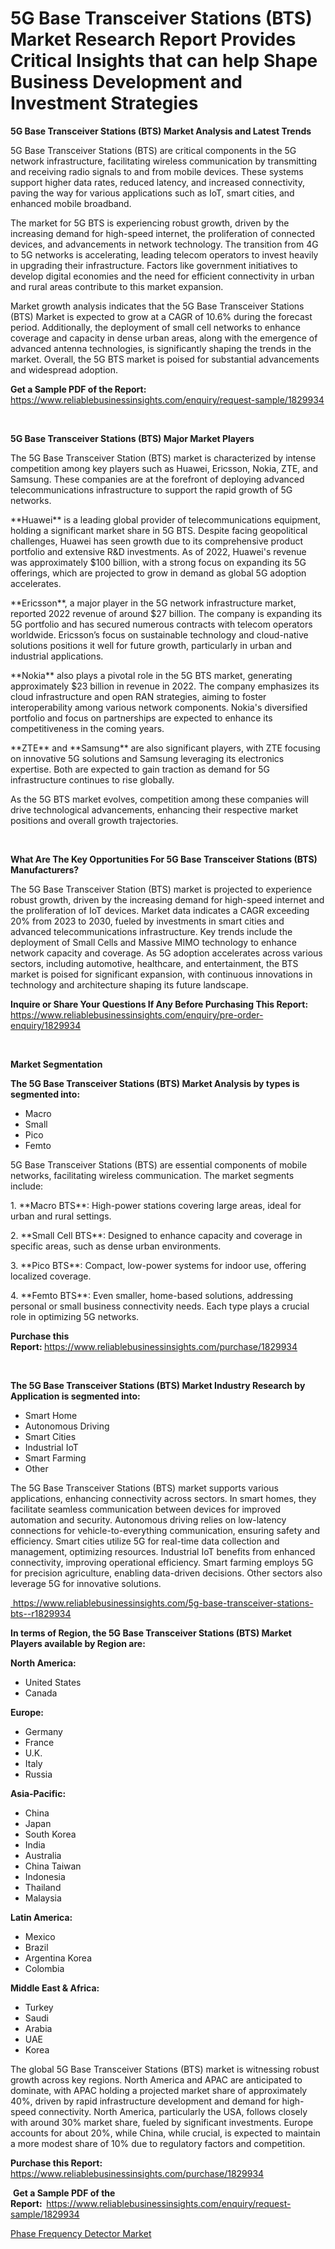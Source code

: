 <p><h1>5G Base Transceiver Stations (BTS) Market Research Report Provides Critical Insights that can help Shape Business Development and Investment Strategies</h1></p><p><strong>5G Base Transceiver Stations (BTS) Market Analysis and Latest Trends</strong></p>
<p><p>5G Base Transceiver Stations (BTS) are critical components in the 5G network infrastructure, facilitating wireless communication by transmitting and receiving radio signals to and from mobile devices. These systems support higher data rates, reduced latency, and increased connectivity, paving the way for various applications such as IoT, smart cities, and enhanced mobile broadband.</p><p>The market for 5G BTS is experiencing robust growth, driven by the increasing demand for high-speed internet, the proliferation of connected devices, and advancements in network technology. The transition from 4G to 5G networks is accelerating, leading telecom operators to invest heavily in upgrading their infrastructure. Factors like government initiatives to develop digital economies and the need for efficient connectivity in urban and rural areas contribute to this market expansion.</p><p>Market growth analysis indicates that the 5G Base Transceiver Stations (BTS) Market is expected to grow at a CAGR of 10.6% during the forecast period. Additionally, the deployment of small cell networks to enhance coverage and capacity in dense urban areas, along with the emergence of advanced antenna technologies, is significantly shaping the trends in the market. Overall, the 5G BTS market is poised for substantial advancements and widespread adoption.</p></p>
<p><strong>Get a Sample PDF of the Report:&nbsp;</strong> <a href="https://www.reliablebusinessinsights.com/enquiry/request-sample/1829934?utm_campaign=2930&utm_medium=2&utm_source=Github&utm_content=ia&utm_term=05032025&utm_id=5g-base-transceiver-stations-bts">https://www.reliablebusinessinsights.com/enquiry/request-sample/1829934</a></p>
<p>&nbsp;</p>
<p><strong>5G Base Transceiver Stations (BTS) Major Market Players</strong></p>
<p><p>The 5G Base Transceiver Station (BTS) market is characterized by intense competition among key players such as Huawei, Ericsson, Nokia, ZTE, and Samsung. These companies are at the forefront of deploying advanced telecommunications infrastructure to support the rapid growth of 5G networks.</p><p>**Huawei** is a leading global provider of telecommunications equipment, holding a significant market share in 5G BTS. Despite facing geopolitical challenges, Huawei has seen growth due to its comprehensive product portfolio and extensive R&D investments. As of 2022, Huawei's revenue was approximately $100 billion, with a strong focus on expanding its 5G offerings, which are projected to grow in demand as global 5G adoption accelerates.</p><p>**Ericsson**, a major player in the 5G network infrastructure market, reported 2022 revenue of around $27 billion. The company is expanding its 5G portfolio and has secured numerous contracts with telecom operators worldwide. Ericsson’s focus on sustainable technology and cloud-native solutions positions it well for future growth, particularly in urban and industrial applications.</p><p>**Nokia** also plays a pivotal role in the 5G BTS market, generating approximately $23 billion in revenue in 2022. The company emphasizes its cloud infrastructure and open RAN strategies, aiming to foster interoperability among various network components. Nokia's diversified portfolio and focus on partnerships are expected to enhance its competitiveness in the coming years.</p><p>**ZTE** and **Samsung** are also significant players, with ZTE focusing on innovative 5G solutions and Samsung leveraging its electronics expertise. Both are expected to gain traction as demand for 5G infrastructure continues to rise globally.</p><p>As the 5G BTS market evolves, competition among these companies will drive technological advancements, enhancing their respective market positions and overall growth trajectories.</p></p>
<p>&nbsp;</p>
<p><strong>What Are The Key Opportunities For 5G Base Transceiver Stations (BTS) Manufacturers?</strong></p>
<p><p>The 5G Base Transceiver Station (BTS) market is projected to experience robust growth, driven by the increasing demand for high-speed internet and the proliferation of IoT devices. Market data indicates a CAGR exceeding 20% from 2023 to 2030, fueled by investments in smart cities and advanced telecommunications infrastructure. Key trends include the deployment of Small Cells and Massive MIMO technology to enhance network capacity and coverage. As 5G adoption accelerates across various sectors, including automotive, healthcare, and entertainment, the BTS market is poised for significant expansion, with continuous innovations in technology and architecture shaping its future landscape.</p></p>
<p><strong>Inquire or Share Your Questions If Any Before Purchasing This Report:</strong> <a href="https://www.reliablebusinessinsights.com/enquiry/pre-order-enquiry/1829934?utm_campaign=2930&utm_medium=2&utm_source=Github&utm_content=ia&utm_term=05032025&utm_id=5g-base-transceiver-stations-bts">https://www.reliablebusinessinsights.com/enquiry/pre-order-enquiry/1829934</a></p>
<p>&nbsp;</p>
<p><strong>Market Segmentation</strong></p>
<p><strong>The 5G Base Transceiver Stations (BTS) Market Analysis by types is segmented into:</strong></p>
<p><ul><li>Macro</li><li>Small</li><li>Pico</li><li>Femto</li></ul></p>
<p><p>5G Base Transceiver Stations (BTS) are essential components of mobile networks, facilitating wireless communication. The market segments include:</p><p>1. **Macro BTS**: High-power stations covering large areas, ideal for urban and rural settings.</p><p>2. **Small Cell BTS**: Designed to enhance capacity and coverage in specific areas, such as dense urban environments.</p><p>3. **Pico BTS**: Compact, low-power systems for indoor use, offering localized coverage.</p><p>4. **Femto BTS**: Even smaller, home-based solutions, addressing personal or small business connectivity needs. Each type plays a crucial role in optimizing 5G networks.</p></p>
<p><strong>Purchase this Report:&nbsp;</strong><a href="https://www.reliablebusinessinsights.com/purchase/1829934?utm_campaign=2930&utm_medium=2&utm_source=Github&utm_content=ia&utm_term=05032025&utm_id=5g-base-transceiver-stations-bts">https://www.reliablebusinessinsights.com/purchase/1829934</a></p>
<p>&nbsp;</p>
<p><strong>The 5G Base Transceiver Stations (BTS) Market Industry Research by Application is segmented into:</strong></p>
<p><ul><li>Smart Home</li><li>Autonomous Driving</li><li>Smart Cities</li><li>Industrial IoT</li><li>Smart Farming</li><li>Other</li></ul></p>
<p><p>The 5G Base Transceiver Stations (BTS) market supports various applications, enhancing connectivity across sectors. In smart homes, they facilitate seamless communication between devices for improved automation and security. Autonomous driving relies on low-latency connections for vehicle-to-everything communication, ensuring safety and efficiency. Smart cities utilize 5G for real-time data collection and management, optimizing resources. Industrial IoT benefits from enhanced connectivity, improving operational efficiency. Smart farming employs 5G for precision agriculture, enabling data-driven decisions. Other sectors also leverage 5G for innovative solutions.</p></p>
<p><a href="https://www.reliablebusinessinsights.com/5g-base-transceiver-stations-bts--r1829934?utm_campaign=2930&utm_medium=2&utm_source=Github&utm_content=ia&utm_term=05032025&utm_id=5g-base-transceiver-stations-bts">&nbsp;https://www.reliablebusinessinsights.com/5g-base-transceiver-stations-bts--r1829934</a></p>
<p><strong>In terms of Region, the 5G Base Transceiver Stations (BTS) Market Players available by Region are:</strong></p>
<p>
    <p> <strong> North America: </strong>
        <ul>
            <li>United States</li>
            <li>Canada</li>
        </ul>
        </p> 
    <p> <strong> Europe: </strong>
        <ul>
            <li>Germany</li>
            <li>France</li>
            <li>U.K.</li>
            <li>Italy</li>
            <li>Russia</li>
        </ul>
        </p> 
    <p> <strong> Asia-Pacific: </strong>
        <ul>
            <li>China</li>
            <li>Japan</li>
            <li>South Korea</li>
            <li>India</li>
            <li>Australia</li>
            <li>China Taiwan</li>
            <li>Indonesia</li>
            <li>Thailand</li>
            <li>Malaysia</li>
        </ul>
        </p> 
    <p> <strong> Latin America: </strong>
        <ul>
            <li>Mexico</li>
            <li>Brazil</li>
            <li>Argentina Korea</li>
            <li>Colombia</li>
        </ul>
        </p> 
    <p> <strong> Middle East & Africa: </strong>
        <ul>
            <li>Turkey</li>
            <li>Saudi</li>
            <li>Arabia</li>
            <li>UAE</li>
            <li>Korea</li>
        </ul>
    </p>
    </p>
<p><p>The global 5G Base Transceiver Stations (BTS) market is witnessing robust growth across key regions. North America and APAC are anticipated to dominate, with APAC holding a projected market share of approximately 40%, driven by rapid infrastructure development and demand for high-speed connectivity. North America, particularly the USA, follows closely with around 30% market share, fueled by significant investments. Europe accounts for about 20%, while China, while crucial, is expected to maintain a more modest share of 10% due to regulatory factors and competition.</p></p>
<p><strong>Purchase this Report: </strong><a href="https://www.reliablebusinessinsights.com/purchase/1829934?utm_campaign=2930&utm_medium=2&utm_source=Github&utm_content=ia&utm_term=05032025&utm_id=5g-base-transceiver-stations-bts">https://www.reliablebusinessinsights.com/purchase/1829934</a></p>
<p>&nbsp;<strong>Get a Sample PDF of the Report:&nbsp;&nbsp;</strong><a href="https://www.reliablebusinessinsights.com/enquiry/request-sample/1829934?utm_campaign=2930&utm_medium=2&utm_source=Github&utm_content=ia&utm_term=05032025&utm_id=5g-base-transceiver-stations-bts">https://www.reliablebusinessinsights.com/enquiry/request-sample/1829934</a></p>
<p><strong></strong></p>
<p><p><a href="https://github.com/organophelia8282/Market-Research-Report-List-1/blob/main/phase-frequency-detector-market.md?utm_campaign=2930&utm_medium=2&utm_source=Github&utm_content=ia&utm_term=05032025&utm_id=5g-base-transceiver-stations-bts">Phase Frequency Detector Market</a></p></p>